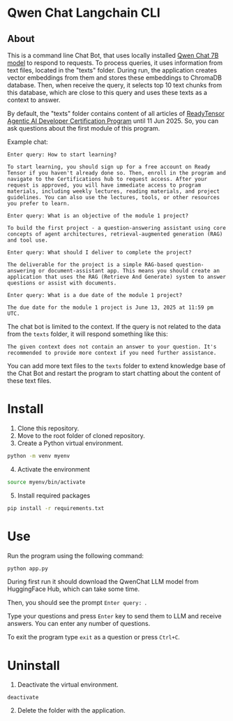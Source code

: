 # Qwen Chat Langchain CLI

## About

This is a command line Chat Bot, that uses locally installed [Qwen Chat 7B model](https://huggingface.co/Qwen/Qwen-7B-Chat) to respond to requests. To process queries, it uses information from text files, located in the "texts" folder. During run, the application creates vector embeddings from them and stores these embeddings to ChromaDB database. Then, when receive the query, it selects top 10 text chunks from this database, which are close to this query and uses these texts as a context to answer.

By default, the "texts" folder contains content of all articles of [ReadyTensor Agentic AI Developer Certification Program]() until 11 Jun 2025. So, you can ask questions about the first module of this program.

Example chat:

```
Enter query: How to start learning?

To start learning, you should sign up for a free account on Ready Tensor if you haven't already done so. Then, enroll in the program and navigate to the Certifications hub to request access. After your request is approved, you will have immediate access to program materials, including weekly lectures, reading materials, and project guidelines. You can also use the lectures, tools, or other resources you prefer to learn.

Enter query: What is an objective of the module 1 project?

To build the first project - a question-answering assistant using core concepts of agent architectures, retrieval-augmented generation (RAG) and tool use.

Enter query: What should I deliver to complete the project?

The deliverable for the project is a simple RAG-based question-answering or document-assistant app. This means you should create an application that uses the RAG (Retrieve And Generate) system to answer questions or assist with documents.

Enter query: What is a due date of the module 1 project?

The due date for the module 1 project is June 13, 2025 at 11:59 pm UTC.
```

The chat bot is limited to the context. If the query is not related to the data from the `texts` folder, it will respond something like this: 

```
The given context does not contain an answer to your question. It's recommended to provide more context if you need further assistance.
```

You can add more text files to the `texts` folder to extend knowledge base of the Chat Bot and restart the program to start chatting about the content of these text files.

# Install

1. Clone this repository.
2. Move to the root folder of cloned repository.
3. Create a Python virtual environment.

```bash
python -m venv myenv
```

4. Activate the environment

```bash
source myenv/bin/activate
```

5. Install required packages

```bash
pip install -r requirements.txt

```

# Use

Run the program using the following command:

```bash
python app.py
```

During first run it should download the QwenChat LLM model from HuggingFace Hub, which can take some time.

Then, you should see the prompt `Enter query: `.

Type your questions and press `Enter` key to send them to LLM and receive answers. You can enter any number of questions.

To exit the program type `exit` as a question or press `Ctrl+C`.

# Uninstall

1. Deactivate the virtual environment.

```
deactivate
```

2. Delete the folder with the application.